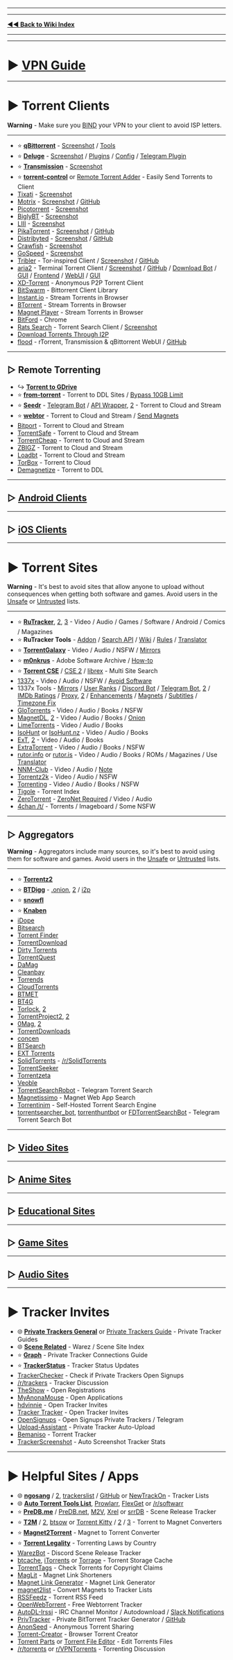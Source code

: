 ***
***
**[◄◄ Back to Wiki Index](https://www.reddit.com/r/FREEMEDIAHECKYEAH/wiki/index)**
***
***

# ► [VPN Guide](https://www.reddit.com/r/FREEMEDIAHECKYEAH/wiki/adblock-vpn-privacy#wiki_.25BA_vpn)

***

# ► Torrent Clients

**Warning** - Make sure you [BIND](https://redd.it/ssy8vv) your VPN to your client to avoid ISP letters.

***

* ⭐ **[qBittorrent](https://www.qbittorrent.org/)** - [Screenshot](https://i.ibb.co/ZBWZLvB/8519077d9320.png) / [Tools](https://www.reddit.com/r/FREEMEDIAHECKYEAH/wiki/storage#wiki_qbitorrent_tools)
* ⭐ **[Deluge](https://www.deluge-torrent.org/)** - [Screenshot](https://i.ibb.co/HdwCH5Q/678a01f3b439.png) / [Plugins](https://dev.deluge-torrent.org/wiki/Plugins) / [Config](https://github.com/ratanakvlun/deluge-ltconfig/releases) / [Telegram Plugin](https://github.com/noam09/deluge-telegramer)
* ⭐ **[Transmission](https://transmissionbt.com/)** - [Screenshot](https://i.ibb.co/z550kRy/571b08f4981e.png)
* ⭐ **[torrent-control](https://github.com/Mika-/torrent-control)** or [Remote Torrent Adder](https://github.com/bogenpirat/remote-torrent-adder) - Easily Send Torrents to Client 
* [Tixati](https://tixati.com/) - [Screenshot](https://i.ibb.co/tPfyPRQ/b0683ce2eb49.png) 
* [Motrix](https://motrix.app/) - [Screenshot](https://i.ibb.co/SQqrdpW/2950c09df08a.png) / [GitHub](https://github.com/agalwood/Motrix)
* [Picotorrent](https://picotorrent.org/) - [Screenshot](https://i.ibb.co/Pz4qb8Q/df96c0ff3912.png)
* [BiglyBT](https://www.biglybt.com/) - [Screenshot](https://i.ibb.co/5TRkt1t/bfe91a771679.png) 
* [LIII](https://codecpack.co/download/LIII-BitTorrent-Client.html) - [Screenshot](https://i.ibb.co/jRJR1cX/cecb8c47451d.png)
* [PikaTorrent](https://www.pikatorrent.com/) - [Screenshot](https://ibb.co/zGyT1tc) / [GitHub](https://github.com/G-Ray/pikatorrent)
* [Distribyted](https://distribyted.com/) - [Screenshot](https://i.ibb.co/m8TQBPh/f5dfcb4b192f.png) / [GitHub](https://github.com/distribyted/distribyted)
* [Crawfish](https://github.com/drakonkat/Crawfish) - [Screenshot](https://i.ibb.co/DVVVdpG/8406bc7e0a39.png)
* [GoSpeed](https://github.com/GopeedLab/gopeed) - [Screenshot](https://github.com/GopeedLab/gopeed/blob/main/_docs/img/ui-demo.png)
* [Tribler](https://www.tribler.org/) - Tor-inspired Client / [Screenshot](https://i.ibb.co/k4jt0FJ/20d3bd279896.png) / [GitHub](https://github.com/Tribler/tribler)
* [aria2](https://aria2.github.io/) - Terminal Torrent Client / [Screenshot](https://i.ibb.co/SmsxmW3/3e213c54b148.png) / [GitHub](https://github.com/aria2/aria2) / [Download Bot](https://github.com/gaowanliang/DownloadBot) / [GUI](https://github.com/persepolisdm/persepolis) / [Frontend](https://ariang.mayswind.net/) / [WebUI](https://github.com/ziahamza/webui-aria2) / [GUI](https://persepolisdm.github.io/)
* [XD-Torrent](https://xd-torrent.github.io/) - Anonymous P2P Torrent Client
* [BitSwarm](https://github.com/SuRGeoNix/BitSwarm/) - Bittorrent Client Library
* [Instant.io](https://instant.io/) - Stream Torrents in Browser
* [BTorrent](https://btorrent.xyz/) - Stream Torrents in Browser
* [Magnet Player](https://ferrolho.github.io/magnet-player/) - Stream Torrents in Browser
* [BitFord](https://github.com/astro/bitford) - Chrome
* [Rats Search](https://github.com/DEgITx/rats-search) - Torrent Search Client / [Screenshot](https://github.com/DEgITx/rats-search#screenshots) 
* [Download Torrents Through I2P](https://decentnet.github.io/blog/20200329-download-torrents-through-i2p.html)
* [flood](https://flood.js.org/) - rTorrent, Transmission & qBittorrent WebUI / [GitHub](https://github.com/jesec/flood)

***

## ▷ Remote Torrenting

* ↪️ **[Torrent to GDrive](https://www.reddit.com/r/FREEMEDIAHECKYEAH/wiki/storage#wiki_torrent_to_gdrive)**
* ⭐ **[from-torrent](https://multiup.org/en/upload/from-torrent)** - Torrent to DDL Sites / [Bypass 10GB Limit](https://pastebin.com/raw/QLGLLZ9d)
* ⭐ **[Seedr](https://www.seedr.cc/)** - [Telegram Bot](https://t.me/TorrentSeedrBot) / [API Wrapper](https://github.com/theabbie/seedr-api), [2](https://github.com/AnjanaMadu/SeedrAPI) - Torrent to Cloud and Stream
* ⭐ **[webtor](https://webtor.io/)** - Torrent to Cloud and Stream / [Send Magnets](https://greasyfork.org/en/scripts/481975) 
* [Bitport](https://bitport.io/welcome) - Torrent to Cloud and Stream
* [TorrentSafe](https://www.torrentsafe.com/) - Torrent to Cloud and Stream
* [TorrentCheap](https://my.torrentcheap.com/) - Torrent to Cloud and Stream
* [ZBIGZ](https://zbigz.com/) - Torrent to Cloud and Stream
* [Loadbt](https://www.loadbt.com/) - Torrent to Cloud and Stream
* [TorBox](https://torbox.app/) - Torrent to Cloud
* [Demagnetize](http://demagnetize.link/) - Torrent to DDL

***

## ▷ [Android Clients](https://www.reddit.com/r/FREEMEDIAHECKYEAH/wiki/android#wiki_.25BA_android_torrenting)

***

## ▷ [iOS Clients](https://www.reddit.com/r/FREEMEDIAHECKYEAH/wiki/android#wiki_.25BA_ios_torrenting)

***

# ► Torrent Sites

**Warning** - It's best to avoid sites that allow anyone to upload without consequences when getting both software and games. Avoid users in the [Unsafe](https://fmhy.net/unsafesites) or [Untrusted](https://rentry.org/pgames#untrusted-uploaders) lists.

***

* ⭐ **[RuTracker](https://rutracker.org/)**, [2](https://rutracker.nl/), [3](https://rutracker.net/) - Video / Audio / Games / Software / Android / Comics / Magazines
* ⭐ **RuTracker Tools** - [Addon](https://addons.mozilla.org/en-US/firefox/addon/rutracker_torrent_search/) / [Search API](https://github.com/nikityy/rutracker-api) / [Wiki](http://rutracker.wiki/) / [Rules](https://rutracker.org/forum/viewtopic.php?t=1045) / [Translator](https://github.com/FilipePS/Traduzir-paginas-web#install)
* ⭐ **[TorrentGalaxy](https://torrentgalaxy.to/)** - Video / Audio / NSFW / [Mirrors](https://proxygalaxy.me/)
* ⭐ **[m0nkrus](https://w14.monkrus.ws/)** - Adobe Software Archive / [How-to](https://rentry.co/adobesoftware)
* ⭐ **[Torrent CSE](https://cse.google.com/cse?cx=006516753008110874046:0led5tukccj)** / [CSE 2](https://cse.google.com/cse?cx=006516753008110874046:kh3piqxus6n) / [librex](https://github.com/hnhx/librex) - Multi Site Search
* [1337x](https://1337x.to/) - Video / Audio / NSFW / [Avoid Software](https://pastebin.com/tjnmw0NU)
* 1337x Tools - [Mirrors](https://1337x.to/about) / [User Ranks](https://i.ibb.co/WfNhvtB/ebc2def26433.png) / [Discord Bot](https://github.com/brandongallagher1999/1337x-Bot) / [Telegram Bot](https://t.me/search_content_bot), [2](https://github.com/xbIm/1337x-torrent-telegram-bot) / [IMDb Ratings](https://github.com/kotylo/1337imdb) / [Proxy](https://redd.it/tz7nyx), [2](https://pastebin.com/3n5K0QrP) / [Enhancements](https://greasyfork.org/en/scripts/33379) / [Magnets](https://greasyfork.org/en/scripts/373230) / [Subtitles](https://greasyfork.org/en/scripts/29467) / [Timezone Fix](https://greasyfork.org/en/scripts/421635)
* [GloTorrents](https://glodls.to) - Video / Audio / Books / NSFW
* [MagnetDL](https://www.magnetdl.com/), [2]( https://www.magnetdl.org/) - Video / Audio / Books / [Onion](http://r5cena7erxpnxomyvoybuxh6fkgs55qqdg7bobf6yjx4j6vmywrqvlid.onion/)
* [LimeTorrents](https://www.limetorrents.lol/) - Video / Audio / Books
* [IsoHunt](https://isohunts.to/) or [IsoHunt.nz](https://isohunt.nz/) - Video / Audio / Books
* [ExT](https://ext.to/), [2](https://search.extto.com/) - Video / Audio / Books
* [ExtraTorrent](https://extratorrent.st/) - Video / Audio / Books / NSFW
* [rutor.info](https://rutor.info/) or [rutor.is](https://rutor.is/) - Video / Audio / Books / ROMs / Magazines / Use [Translator](https://github.com/FilipePS/Traduzir-paginas-web#install)
* [NNM-Club](https://nnmclub.to/) - Video / Audio / [Note](https://i.ibb.co/MPRttDC/6a35c3c79cde.png)
* [Torrentz2k](https://torrentz2k.xyz/) - Video / Audio / NSFW
* [Torrenting](https://www.torrenting.com/) - Video / Audio / Books / NSFW
* [Tigole](https://infogalactic.com/info/Tigole#Getting_Tigole_torrents) - Torrent Index
* [ZeroTorrent](http://127.0.0.1:43110/ZeroTorrent.bit/) - [ZeroNet Required](https://zeronet.io/) / Video / Audio
* [4chan /t/](https://boards.4chan.org/t/) - Torrents / Imageboard / Some NSFW 

***

## ▷ Aggregators

**Warning** - Aggregators include many sources, so it's best to avoid using them for software and games. Avoid users in the [Unsafe](https://fmhy.net/unsafesites) or [Untrusted](https://rentry.org/pgames#untrusted-uploaders) lists.

***

* ⭐ **[Torrentz2](https://torrentz2.nz/)**
* ⭐ **[BTDigg](https://btdig.com/index.htm)** - [.onion](http://btdigggink2pdqzqrik3blmqemsbntpzwxottujilcdjfz56jumzfsyd.onion/), [2](https://btdigggink2pdqzqrik3blmqemsbntpzwxottujilcdjfz56jumzfsyd.onion.ly/) / [i2p](http://btdigg.i2p/)
* ⭐ **[snowfl](https://snowfl.com/)** 
* ⭐ **[Knaben](https://knaben.eu/)**
* [iDope](https://idope.se)
* [Bitsearch](https://bitsearch.to/)
* [Torrent Finder](https://torrent-finder.com/)
* [TorrentDownload](https://www.torrentdownload.info/)
* [Dirty Torrents](https://dirtytorrents.com/)
* [TorrentQuest](https://torrentquest.com/)
* [DaMag](https://damag.net/)
* [Cleanbay](https://cleanbay.netlify.app/)
* [Torrends](https://torrends.to/)
* [CloudTorrents](https://cloudtorrents.com/)
* [BTMET](https://btmet.com/)
* [BT4G](https://bt4gprx.com/)
* [Torlock](https://www.torlock.com/), [2](https://www.torlock2.com/)
* [TorrentProject2](https://torrentproject2.com/), [2](https://torrentproject2.net/)
* [0Mag](https://www.0mag.net/), [2](https://16mag.net/)
* [TorrentDownloads](https://www.torrentdownloads.pro/)
* [concen](https://www.concen.org/torrents)
* [BTSearch](https://www.btsearch.love/en)
* [EXT Torrents](https://extranet.torrentbay.to/)
* [SolidTorrents](https://solidtorrents.to/) - [/r/SolidTorrents](https://reddit.com/r/SolidTorrents)
* [TorrentSeeker](https://torrentseeker.com)
* [Torrentzeta](https://www.torrentzeta.com/)
* [Veoble](https://veoble.com/torrent/)
* [TorrentSearchRobot](https://t.me/TorrentSearchRoBot) - Telegram Torrent Search
* [Magnetissimo](https://github.com/sergiotapia/magnetissimo) - Magnet Web App Search
* [Torrentinim](https://github.com/sergiotapia/torrentinim) - Self-Hosted Torrent Search Engine
* [torrentsearcher_bot](https://t.me/torrentsearcher_bot), [torrenthuntbot](https://t.me/torrenthuntbot) or [FDTorrentSearchBot](https://t.me/FDTorrentSearchBot) - Telegram Torrent Search Bot 

***

## ▷ [Video Sites](https://www.reddit.com/r/FREEMEDIAHECKYEAH/wiki/video#wiki_.25BA_torrent_sites)

***

## ▷ [Anime Sites](https://www.reddit.com/r/FREEMEDIAHECKYEAH/wiki/video#wiki_.25B7_anime_torrenting)

***

## ▷ [Educational Sites](https://www.reddit.com/r/FREEMEDIAHECKYEAH/wiki/edu#wiki_.25BA_torrenting)

***

## ▷ [Game Sites](https://www.reddit.com/r/FREEMEDIAHECKYEAH/wiki/games#wiki_.25BA_download_games)

***

## ▷ [Audio Sites](https://www.reddit.com/r/FREEMEDIAHECKYEAH/wiki/audio#wiki_.25BA_audio_torrenting)

***

# ► Tracker Invites

* 🌐 **[Private Trackers General](https://rentry.co/private-trackers)** or [Private Trackers Guide](https://wiki.installgentoo.com/wiki/Private_trackers) - Private Tracker Guides
* 🌐 **[Scene Related](https://opentrackers.org/links/warez-scene/#scenerelated)** - Warez / Scene Site Index
* ⭐ **[Graph](https://inviteroute.github.io/graph/)** - Private Tracker Connections Guide
* ⭐ **[TrackerStatus](https://trackerstatus.info/)** - Tracker Status Updates
* [TrackerChecker](https://github.com/NDDDDDDDDD/TrackerChecker) - Check if Private Trackers Open Signups
* [/r/trackers](https://reddit.com/r/trackers) - Tracker Discussion
* [TheShow](https://theshow.click/login.php) - Open Registrations
* [MyAnonaMouse](https://www.myanonamouse.net/) - Open Applications
* [hdvinnie](https://hdvinnie.github.io/Private-Trackers-Spreadsheet/) - Open Tracker Invites
* [Tracker Tracker](https://docs.google.com/spreadsheets/d/1zYZ2107xOZwQ37AjLTc5A4dUJl0ilg8oMrZyA0BGvc0/) - Open Tracker Invites
* [OpenSignups](https://t.me/trackersignup) - Open Signups Private Trackers / Telegram
* [Upload-Assistant](https://github.com/L4GSP1KE/Upload-Assistant) - Private Tracker Auto-Upload
* [Bemaniso](https://bemaniso.ws/) - Torrent Tracker
* [TrackerScreenshot](https://github.com/KlevGG/TrackerScreenshot) - Auto Screenshot Tracker Stats

***

# ► Helpful Sites / Apps

* 🌐 **[ngosang](https://ngosang.github.io/trackerslist/)** / [2](https://ngosang.github.io/trackerslist/trackers_all.txt), [trackerslist](https://trackerslist.com/) / [GitHub](https://github.com/XIU2/TrackersListCollection) or [NewTrackOn](https://newtrackon.com/list) - Tracker Lists
* 🌐 **[Auto Torrent Tools List](https://redd.it/hbwnb2)**, [Prowlarr](https://github.com/Prowlarr/Prowlarr), [FlexGet](https://flexget.com/) or [/r/softwarr](https://reddit.com/r/softwarr)
* ⭐ **[PreDB.me](https://predb.me/)** / [PreDB.net](https://predb.de/), [M2V](https://m2v.ru/), [Xrel](https://www.xrel.to/) or [srrDB](https://www.srrdb.com/) - Scene Release Tracker
* ⭐ **[T2M](https://nutbread.github.io/t2m/)** / [2](https://github.com/nutbread/t2m), [btsow](https://btsow.motorcycles/) or [Torrent Kitty](https://www.torrentkitty.tv/) / [2](https://www.torrentkitty.net/) / [3](https://www.torrentkitty.lol/) - Torrent to Magnet Converters
* ⭐ **[Magnet2Torrent](https://magnet2torrent.com/)** - Magnet to Torrent Converter
* ⭐ **[Torrent Legality](https://i.ibb.co/HHqC4V2/11e244ddbdfb.png)** - Torrenting Laws by Country
* [WarezBot](https://github.com/enzobes/WarezBot) - Discord Scene Release Tracker
* [btcache](https://btcache.me/), [iTorrents](https://itorrents.org) or [Torrage](https://torrage.info/) - Torrent Storage Cache
* [TorrentTags](https://torrenttags.com/) - Check Torrents for Copyright Claims
* [MagLit](https://maglit.me/) - Magnet Link Shorteners
* [Magnet Link Generator](https://magnetlinkgenerator.com/) - Magnet Link Generator
* [magnet2list](https://hutstep.github.io/magnet2list/) - Convert Magnets to Tracker Lists
* [RSSFeedz](https://t.me/rssfeedz) - Torrent RSS Feed
* [OpenWebTorrent](https://openwebtorrent.com/) - Free Webtorrent Tracker
* [AutoDL-Irssi](https://autodl-community.github.io/autodl-irssi/) - IRC Channel Monitor / Autodownload / [Slack Notifications](https://gist.github.com/Igglybuff/00d5e91274a562ac724d358bbbc8bc7b)
* [PrivTracker](https://privtracker.com/) - Private BitTorrent Tracker Generator / [GitHub](https://github.com/meehow/privtracker) 
* [AnonSeed](https://www.anonseed.com/) - Anonymous Torrent Sharing 
* [Torrent-Creator](https://github.com/Kimbatt/torrent-creator) - Browser Torrent Creator
* [Torrent Parts](https://torrent.parts/) or [Torrent File Editor](https://torrent-file-editor.github.io/) - Edit Torrents Files
* [/r/torrents](https://reddit.com/r/torrents) or [r/VPNTorrents](https://reddit.com/r/vpntorrents) - Torrenting Discussion
